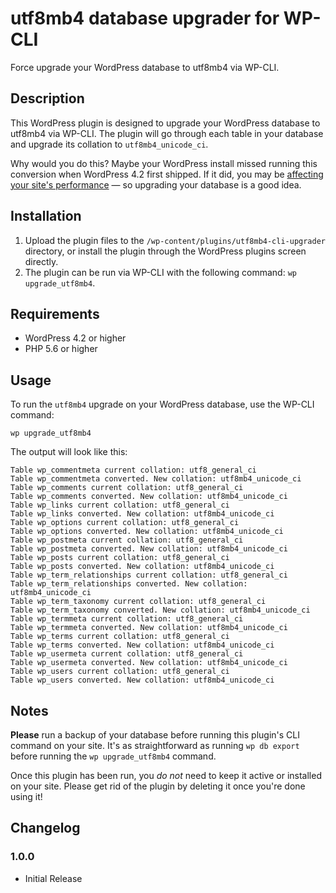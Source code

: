 # utf8mb4 database upgrader for WP-CLI

Force upgrade your WordPress database to utf8mb4 via WP-CLI.

## Description

This WordPress plugin is designed to upgrade your WordPress database to utf8mb4 via WP-CLI. The plugin will go through each table in your database and upgrade its collation to `utf8mb4_unicode_ci`.

Why would you do this? Maybe your WordPress install missed running this conversion when WordPress 4.2 first shipped. If it did, you may be [affecting your site's performance](https://www.percona.com/blog/charset-and-collation-settings-impact-on-mysql-performance/) — so upgrading your database is a good idea.

## Installation

1. Upload the plugin files to the `/wp-content/plugins/utf8mb4-cli-upgrader` directory, or install the plugin through the WordPress plugins screen directly.
2. The plugin can be run via WP-CLI with the following command: `wp upgrade_utf8mb4`.

## Requirements

- WordPress 4.2 or higher
- PHP 5.6 or higher

## Usage

To run the `utf8mb4` upgrade on your WordPress database, use the WP-CLI command:

```
wp upgrade_utf8mb4
```

The output will look like this:

```
Table wp_commentmeta current collation: utf8_general_ci
Table wp_commentmeta converted. New collation: utf8mb4_unicode_ci
Table wp_comments current collation: utf8_general_ci
Table wp_comments converted. New collation: utf8mb4_unicode_ci
Table wp_links current collation: utf8_general_ci
Table wp_links converted. New collation: utf8mb4_unicode_ci
Table wp_options current collation: utf8_general_ci
Table wp_options converted. New collation: utf8mb4_unicode_ci
Table wp_postmeta current collation: utf8_general_ci
Table wp_postmeta converted. New collation: utf8mb4_unicode_ci
Table wp_posts current collation: utf8_general_ci
Table wp_posts converted. New collation: utf8mb4_unicode_ci
Table wp_term_relationships current collation: utf8_general_ci
Table wp_term_relationships converted. New collation: utf8mb4_unicode_ci
Table wp_term_taxonomy current collation: utf8_general_ci
Table wp_term_taxonomy converted. New collation: utf8mb4_unicode_ci
Table wp_termmeta current collation: utf8_general_ci
Table wp_termmeta converted. New collation: utf8mb4_unicode_ci
Table wp_terms current collation: utf8_general_ci
Table wp_terms converted. New collation: utf8mb4_unicode_ci
Table wp_usermeta current collation: utf8_general_ci
Table wp_usermeta converted. New collation: utf8mb4_unicode_ci
Table wp_users current collation: utf8_general_ci
Table wp_users converted. New collation: utf8mb4_unicode_ci
```

## Notes

**Please** run a backup of your database before running this plugin's CLI command on your site. It's as straightforward as running `wp db export` before running the `wp upgrade_utf8mb4` command.

Once this plugin has been run, you *do not* need to keep it active or installed on your site. Please get rid of the plugin by deleting it once you're done using it!

## Changelog

### 1.0.0
- Initial Release
